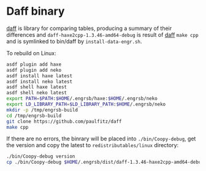 # Daff binary

[daff](https://github.com/paulfitz/daff) is library for comparing tables, producing a summary of their differences and `daff-haxe2cpp-1.3.46-amd64-debug` is result of [daff](https://github.com/paulfitz/daff) `make cpp` and is symlinked to bin/daff by `install-data-engr.sh`.

To rebuild on Linux:

```bash
asdf plugin add haxe
asdf plugin add neko
asdf install haxe latest
asdf install neko latest
asdf shell haxe latest
asdf shell neko latest
export PATH=$PATH:$HOME/.engrsb/haxe:$HOME/.engrsb/neko
export LD_LIBRARY_PATH=$LD_LIBRARY_PATH:$HOME/.engrsb/neko
mkdir -p /tmp/engrsb-build
cd /tmp/engrsb-build
git clone https://github.com/paulfitz/daff
make cpp
```

If there are no errors, the binrary will be placed into `./bin/Coopy-debug`, get the version and copy the latest to `redistributables/linux` directory:

```bash
./bin/Coopy-debug version
cp ./bin/Coopy-debug $HOME/.engrsb/dist/daff-1.3.46-haxe2cpp-amd64-debug
```